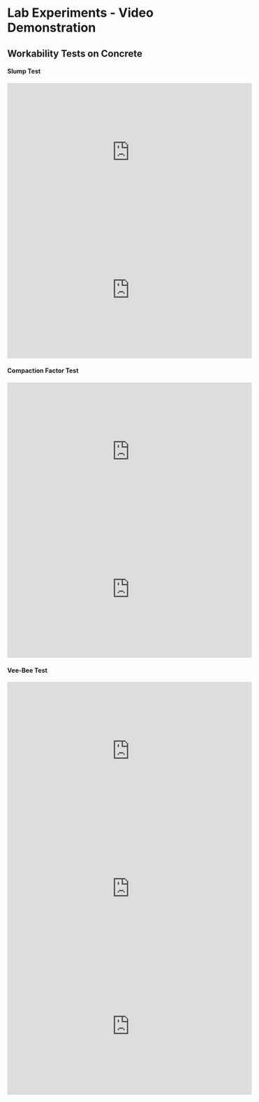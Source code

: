 # Lab Experiments - Video Demonstration

## Workability Tests on Concrete

#### **Slump Test**

<iframe width="560" height="315" src="https://www.youtube.com/embed/IJMSIu7B8ko" title="YouTube video player" frameborder="0" allow="accelerometer; autoplay; clipboard-write; encrypted-media; gyroscope; picture-in-picture" allowfullscreen></iframe>

<iframe width="560" height="315" src="https://www.youtube.com/embed/yzpWGrh9j6Y" title="YouTube video player" frameborder="0" allow="accelerometer; autoplay; clipboard-write; encrypted-media; gyroscope; picture-in-picture" allowfullscreen></iframe>

#### **Compaction Factor Test**

<iframe width="560" height="315" src="https://www.youtube.com/embed/gxjfiRcPcoU" title="YouTube video player" frameborder="0" allow="accelerometer; autoplay; clipboard-write; encrypted-media; gyroscope; picture-in-picture" allowfullscreen></iframe>

<iframe width="560" height="315" src="https://www.youtube.com/embed/HuxfQ0lwXOI" title="YouTube video player" frameborder="0" allow="accelerometer; autoplay; clipboard-write; encrypted-media; gyroscope; picture-in-picture" allowfullscreen></iframe>

#### **Vee-Bee Test**

<iframe width="560" height="315" src="https://www.youtube.com/embed/bTAVXdjUU4Y" title="YouTube video player" frameborder="0" allow="accelerometer; autoplay; clipboard-write; encrypted-media; gyroscope; picture-in-picture" allowfullscreen></iframe>

<iframe width="560" height="315" src="https://www.youtube.com/embed/8n2wpCwYtq4" title="YouTube video player" frameborder="0" allow="accelerometer; autoplay; clipboard-write; encrypted-media; gyroscope; picture-in-picture" allowfullscreen></iframe>

<iframe width="560" height="315" src="https://www.youtube.com/embed/hnCS1KbySYo" title="YouTube video player" frameborder="0" allow="accelerometer; autoplay; clipboard-write; encrypted-media; gyroscope; picture-in-picture" allowfullscreen></iframe>
